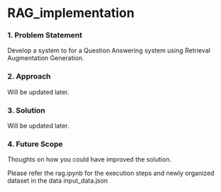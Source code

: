 # RAG_implementation

### 1. Problem Statement 
Develop a system to for a Question Answering system using Retrieval Augmentation Generation. 
### 2. Approach
Will be updated later.
### 3. Solution
Will be updated later.
### 4. Future Scope
Thoughts on how you could have improved the solution.


Please refer the rag.ipynb for the execution steps and newly organized dataset in the data input_data.json
